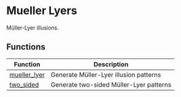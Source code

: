 # Mueller Lyers

Müller-Lyer illusions.

## Functions

| Function | Description |
|----------|-------------|
| [mueller_lyer](mueller_lyer.md) | Generate Müller-Lyer illusion patterns |
| [two_sided](two_sided.md) | Generate two-sided Müller-Lyer patterns |
